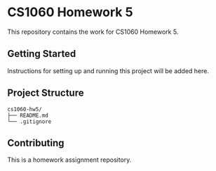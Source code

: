 # CS1060 Homework 5

This repository contains the work for CS1060 Homework 5.

## Getting Started

Instructions for setting up and running this project will be added here.

## Project Structure

```
cs1060-hw5/
├── README.md
└── .gitignore
```

## Contributing

This is a homework assignment repository.
